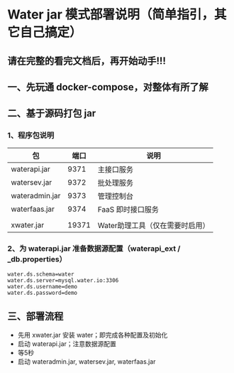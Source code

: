 # Water jar 模式部署说明（简单指引，其它自己搞定）

## 请在完整的看完文档后，再开始动手!!!

## 一、先玩通 docker-compose，对整体有所了解

## 二、基于源码打包 jar

### 1、程序包说明

| 包             | 端口   | 说明                 |
|----------------|-------|--------------------|
| waterapi.jar   | 9371  | 主接口服务              |
| watersev.jar   | 9372  | 批处理服务              |
| wateradmin.jar | 9373  | 管理控制台              |
| waterfaas.jar  | 9374  | FaaS 即时接口服务        |
|                |       |                    |
| xwater.jar     | 19371 | Water助理工具（仅在需要时启用） |

### 2、为 waterapi.jar 准备数据源配置（waterapi_ext / _db.properties）

```properties
water.ds.schema=water
water.ds.server=mysql.water.io:3306
water.ds.username=demo
water.ds.password=demo
```

## 三、部署流程

* 先用 xwater.jar 安装 water；即完成各种配置及初始化
* 启动 waterapi.jar；注意数据源配置
* 等5秒
* 启动 wateradmin.jar, watersev.jar, waterfaas.jar

